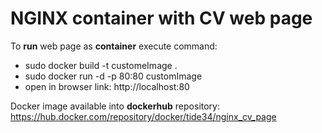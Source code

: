 # NGINX container with CV web page

To **run** web page as **container** execute command:
   - sudo docker build -t customeImage .  
   - sudo docker run -d -p 80:80 customImage  
   - open in browser link: http://localhost:80  
  
Docker image available into **dockerhub** repository:  
https://hub.docker.com/repository/docker/tide34/nginx_cv_page
